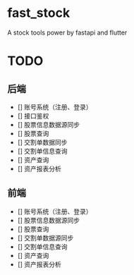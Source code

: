 # fast_stock
A stock tools power by fastapi and flutter


# TODO

## 后端
- [] 账号系统（注册、登录）
- [] 接口鉴权
- [] 股票信息数据源同步
- [] 股票查询
- [] 交割单数据同步
- [] 交割单信息查询
- [] 资产查询
- [] 资产报表分析

## 前端

- [] 账号系统（注册、登录）
- [] 股票信息数据源同步
- [] 股票查询
- [] 交割单数据源同步
- [] 交割单信息查询
- [] 资产查询
- [] 资产报表分析